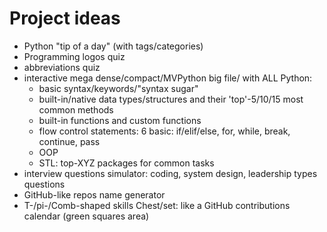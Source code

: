 # Project ideas

- Python "tip of a day" (with tags/categories)
- Programming logos quiz
- abbreviations quiz
- interactive mega dense/compact/MVPython big file/ with ALL Python:
  - basic syntax/keywords/"syntax sugar"
  - built-in/native data types/structures and their 'top'-5/10/15 most common methods
  - built-in functions and custom functions
  - flow control statements: 6 basic: if/elif/else, for, while, break, continue, pass
  - OOP
  - STL: top-XYZ packages for common tasks
- interview questions simulator: coding, system design, leadership types questions
- GitHub-like repos name generator
- T-/pi-/Comb-shaped skills Chest/set: like a GitHub contributions calendar (green squares area)
